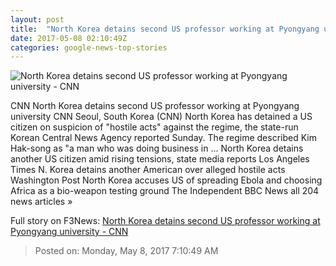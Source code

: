 ```yaml
---
layout: post
title:  "North Korea detains second US professor working at Pyongyang university - CNN"
date: 2017-05-08 02:10:49Z
categories: google-news-top-stories
---
```


![North Korea detains second US professor working at Pyongyang university - CNN](http://i2.cdn.cnn.com/cnnnext/dam/assets/170413141629-08-kim-jong-un-april-13-super-tease.jpg)

CNN North Korea detains second US professor working at Pyongyang university CNN Seoul, South Korea (CNN) North Korea has detained a US citizen on suspicion of "hostile acts" against the regime, the state-run Korean Central News Agency reported Sunday. The regime described Kim Hak-song as "a man who was doing business in ... North Korea detains another US citizen amid rising tensions, state media reports Los Angeles Times N. Korea detains another American over alleged hostile acts Washington Post North Korea accuses US of spreading Ebola and choosing Africa as a bio-weapon testing ground The Independent BBC News all 204 news articles »


Full story on F3News: [North Korea detains second US professor working at Pyongyang university - CNN](http://www.f3nws.com/n/pc3fRE)

> Posted on: Monday, May 8, 2017 7:10:49 AM
